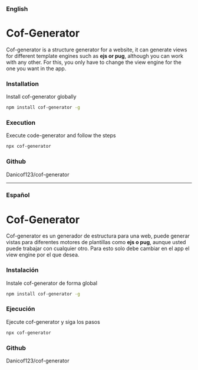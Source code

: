 ### English
# Cof-Generator
Cof-generator is a structure generator for a website, it can generate views for different template engines such as **ejs or pug**, although you can work with any other. For this, you only have to change the view engine for the one you want in the app. 

### Installation

Install cof-generator globally 
```bash 
npm install cof-generator -g
```

### Execution

Execute code-generator and follow the steps
```bash 
npx cof-generator
```
### Github
Danicof123/cof-generator

---
### Español
# Cof-Generator
Cof-generator es un generador de estructura para una web, puede generar vistas para diferentes motores de plantillas como **ejs o pug**, aunque usted puede trabajar con cualquier otro. Para esto solo debe cambiar en el app el view engine por el que desea.

### Instalación

Instale cof-generator de forma global
```bash 
npm install cof-generator -g
```

### Ejecución

Ejecute cof-generator y siga los pasos
```bash 
npx cof-generator
```

### Github
Danicof123/cof-generator